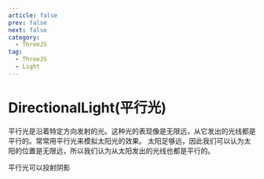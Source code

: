 ```yaml
---
article: false
prev: false
next: false
category:
  - ThreeJS
tag:
  - ThreeJS
  - Light
---
```


# DirectionalLight(平行光)

平行光是沿着特定方向发射的光。这种光的表现像是无限远，从它发出的光线都是平行的。常常用平行光来模拟太阳光的效果。 太阳足够远，因此我们可以认为太阳的位置是无限远，所以我们认为从太阳发出的光线也都是平行的。

平行光可以投射阴影

<!-- more -->
